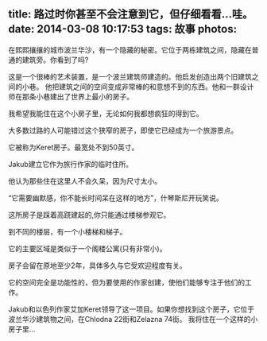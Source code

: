 title: 路过时你甚至不会注意到它，但仔细看看…哇。 
date: 2014-03-08 10:17:53
tags: 故事
photos: 
---

在熙熙攘攘的城市波兰华沙，有一个隐藏的秘密。它位于两栋建筑之间，隐藏在普通的建筑旁。你看到了吗?

这是一个很棒的艺术装置，是一个波兰建筑师建造的。他启发创造出两个旧建筑之间的小巷。 他把建筑之间的空间变成非常棒的和意想不到的东西。他和一群设计师在那条小巷建出了世界上最小的房子。

我希望我能住在这个小房子里，无论如何我都想疯狂的得到它。 

<!-- more -->

大多数过路的人可能错过这个狭窄的房子，即使它已经成为一个旅游景点。 

它被称为Keret房子。最宽处不到50英寸。

Jakub建立它作为旅行作家的临时住所。

他认为那些住在这里人不会久呆，因为尺寸太小。

“它需要幽默感，你不能长时间呆在这样的地方”，什琴斯尼开玩笑说。 

这所房子是踩着高跷建起的,你只能通过楼梯参观它。 

到不同的楼层，有一个小楼梯和梯子。

它的主要区域是类似于一个阁楼公寓(只有非常小)。 

房子会留在原地至少2年，具体多久与它受欢迎程度有关。 

它的空间完全是功能性的，但为要使用的作家创建，使他们能够专注于他们的工作。

Jakub和以色列作家艾加Keret领导了这一项目。如果你想找到这个房子，它位于波兰华沙建筑物之间，在Chlodna 22街和Zelazna 74街。 我将住在一个这样的小房子里…